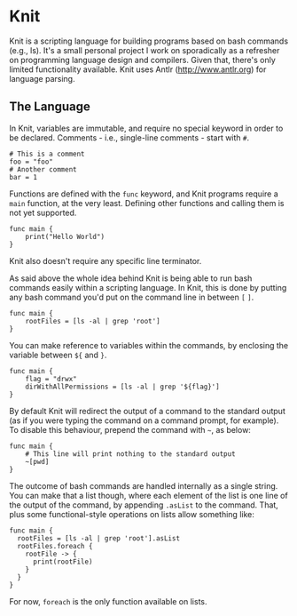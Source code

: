 
# Knit

Knit is a scripting language for building programs based on bash commands (e.g., ls). It's a small personal project I work on sporadically as a refresher on programming language design and compilers. Given that, there's only limited functionality available. Knit uses Antlr (http://www.antlr.org) for language parsing.

## The Language

In Knit, variables are immutable, and require no special keyword in order to be declared. Comments - i.e., single-line comments - start with `#`.

    # This is a comment
    foo = "foo"
    # Another comment
    bar = 1

Functions are defined with the `func` keyword, and Knit programs require a `main` function, at the very least. Defining other functions and calling them is not yet supported.

    func main {
        print("Hello World")
    }

Knit also doesn't require any specific line terminator.

As said above the whole idea behind Knit is being able to run bash commands easily within a scripting language. In Knit, this is done by putting any bash command you'd put on the command line in between `[` `]`.

    func main {
        rootFiles = [ls -al | grep 'root']
    }

You can make reference to variables within the commands, by enclosing the variable between ``${`` and ``}``.

    func main {
        flag = "drwx"
        dirWithAllPermissions = [ls -al | grep '${flag}']
    }

By default Knit will redirect the output of a command to the standard output (as if you were typing the command on a command prompt, for example). To disable this behaviour, prepend the command with `~`, as below:

    func main {
        # This line will print nothing to the standard output
        ~[pwd]
    }

The outcome of bash commands are handled internally as a single string. You can make that a list though, where each element of the list is one line of the output of the command, by appending ```.asList``` to the command. That, plus some functional-style operations on lists allow something like:

    func main {
      rootFiles = [ls -al | grep 'root'].asList
      rootFiles.foreach {
        rootFile -> {
          print(rootFile)
        }
      }
    }

For now, `foreach` is the only function available on lists.
